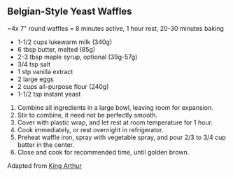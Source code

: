 ## Belgian-Style Yeast Waffles

 ~4x 7" round waffles = 8 minutes active, 1 hour rest, 20-30 minutes baking

* 1-1/2 cups lukewarm milk (340g)
* 6 tbsp butter, melted (85g)
* 2-3 tbsp maple syrup, optional (39g-57g)
* 3/4 tsp salt
* 1 stp vanilla extract
* 2 large eggs
* 2 cups all-purpose flour (240g)
* 1-1/2 tsp instant yeast

1. Combine all ingredients in a large bowl, leaving room for expansion.
2. Stir to combine, it need not be perfectly smooth.
3. Cover with plastic wrap, and let rest at room temperature for 1 hour.
4. Cook immediately, or rest overnight in refrigerator.
5. Preheat waffle iron, spray with vegetable spray, and pour 2/3 to 3/4 cup batter in the center.
6. Close and cook for recommended time, until golden brown.

Adapted from [King Arthur](https://www.kingarthurbaking.com/recipes/belgian-style-yeast-waffles-recipe)
